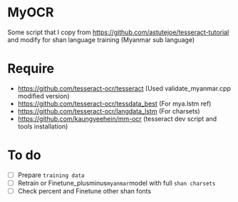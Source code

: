 
# MyOCR
Some script that I copy from https://github.com/astutejoe/tesseract-tutorial and modify for shan language training (Myanmar sub language) 


# Require

 - https://github.com/tesseract-ocr/tesseract (Used validate_myanmar.cpp modified version)
 - https://github.com/tesseract-ocr/tessdata_best (For mya.lstm ref)
 - https://github.com/tesseract-ocr/langdata_lstm (For charsets)
 - https://github.com/kaungyeehein/mm-ocr (tesseract dev script and tools installation)

# To do

 - [ ] Prepare `training data`
 - [ ] Retrain or Finetune_plusminus` myanmar `model with full `shan charsets`
 - [ ] Check percent and Finetune other shan fonts
